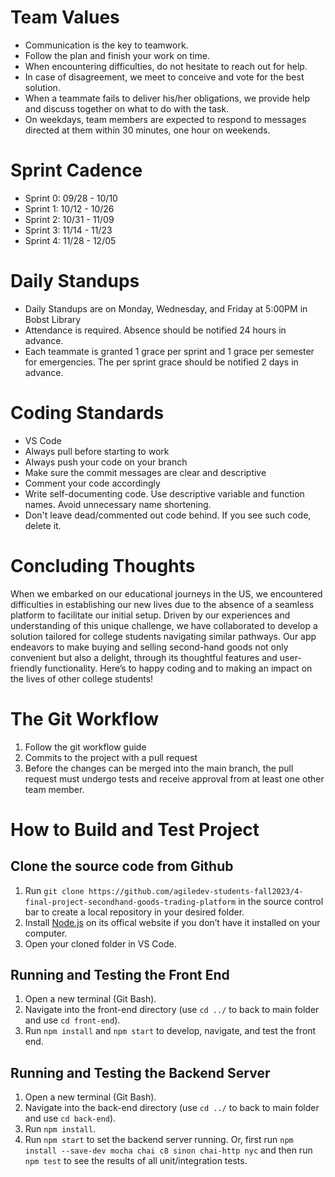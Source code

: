 # Team Values

- Communication is the key to teamwork.
- Follow the plan and finish your work on time.
- When encountering difficulties, do not hesitate to reach out for help.
- In case of disagreement, we meet to conceive and vote for the best solution.
- When a teammate fails to deliver his/her obligations, we provide help and discuss together on what to do with the task.
- On weekdays, team members are expected to respond to messages directed at them within 30 minutes, one hour on weekends.

# Sprint Cadence

- Sprint 0: 09/28 - 10/10
- Sprint 1: 10/12 - 10/26
- Sprint 2: 10/31 - 11/09
- Sprint 3: 11/14 - 11/23
- Sprint 4: 11/28 - 12/05

# Daily Standups

- Daily Standups are on Monday, Wednesday, and Friday at 5:00PM in Bobst Library
- Attendance is required. Absence should be notified 24 hours in advance.
- Each teammate is granted 1 grace per sprint and 1 grace per semester for emergencies. The per sprint grace should be notified 2 days in advance.

# Coding Standards

- VS Code
- Always pull before starting to work 
- Always push your code on your branch
- Make sure the commit messages are clear and descriptive
- Comment your code accordingly
- Write self-documenting code. Use descriptive variable and function names. Avoid unnecessary name shortening.
- Don't leave dead/commented out code behind. If you see such code, delete it.

# Concluding Thoughts

When we embarked on our educational journeys in the US, we encountered difficulties in establishing our new lives due to the absence of a seamless platform to facilitate our initial setup. Driven by our experiences and understanding of this unique challenge, we have collaborated to develop a solution tailored for college students navigating similar pathways. Our app endeavors to make buying and selling second-hand goods not only convenient but also a delight, through its thoughtful features and user-friendly functionality. Here’s to happy coding and to making an impact on the lives of other college students!

# The Git Workflow

1. Follow the git workflow guide
2. Commits to the project with a pull request
3. Before the changes can be merged into the main branch, the pull request must undergo tests and receive approval from at least one other team member.

# How to Build and Test Project

## Clone the source code from Github

1. Run ``git clone https://github.com/agiledev-students-fall2023/4-final-project-secondhand-goods-trading-platform`` in the source control bar to create a local repository in your desired folder.
1. Install [Node.js](https://nodejs.org/en) on its offical website if you don’t have it installed on your computer.
1. Open your cloned folder in VS Code.

## Running and Testing the Front End

1. Open a new terminal (Git Bash).
1. Navigate into the front-end directory (use ``cd ../`` to back to main folder and use ``cd front-end``).
1. Run ``npm install`` and ``npm start`` to develop, navigate, and test the front end.

## Running and Testing the Backend Server

1. Open a new terminal (Git Bash).
1. Navigate into the back-end directory (use ``cd ../`` to back to main folder and use ``cd back-end``).
1. Run ``npm install``.
1. Run ``npm start`` to set the backend server running. Or, first run ``npm install --save-dev mocha chai c8 sinon chai-http nyc`` and then run ``npm test`` to see the results of all unit/integration tests.
